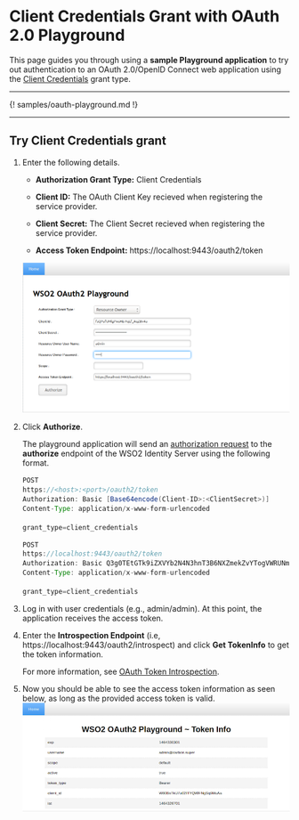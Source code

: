 # Client Credentials Grant with OAuth 2.0 Playground

This page guides you through using a **sample Playground application** to try out authentication to an OAuth 2.0/OpenID Connect web application using the [Client Credentials](insertlink) grant type.

----

{! samples/oauth-playground.md !}

----

## Try Client Credentials grant 

1.  Enter the following details.

    - **Authorization Grant Type:** Client Credentials
    
    - **Client ID:** The OAuth Client Key recieved when registering the service provider.

	- **Client Secret:** The Client Secret recieved when registering the service provider.

	- **Access Token Endpoint:** https://localhost:9443/oauth2/token

	![password-with-playground](../assets/img/guides/password-with-playground.png) 
    
2. Click **Authorize**. 

	The playground application will send an
	[authorization request](https://tools.ietf.org/html/rfc6749#section-4.1.1)
	to the **authorize** endpoint of the WSO2 Identity Server using the
	following format.
	
	```java tab="Request Format"
	POST
	https://<host>:<port>/oauth2/token
	Authorization: Basic [Base64encode(Client-ID>:<ClientSecret>)]
	Content-Type: application/x-www-form-urlencoded

	grant_type=client_credentials
	```
	
	```java tab="Sample Request"
	POST
	https://localhost:9443/oauth2/token
	Authorization: Basic Q3g0TEtGTk9iZXVYb2N4N3hnT3B6NXZmekZvYTogVWRUNm5XbnFXWkdnNDFHWnI5TXBTWGs5eU04YQ==
	Content-Type: application/x-www-form-urlencoded

	grant_type=client_credentials
	``` 

3. Log in with user credentials (e.g., admin/admin). At this point, the application receives the access token. 

4. Enter the **Introspection Endpoint** (i.e, https://localhost:9443/oauth2/introspect) and click **Get TokenInfo** to get the token   information. 

	For more information, see [OAuth Token Introspection](insertlink).

5.  Now you should be able to see the access token information as seen
    below, as long as the provided access token is valid.  
    ![access-token-info](../assets/img/guides/access-token-info.png)

